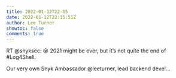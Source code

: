 ```yaml
---
title: 2022-01-12T22-15
date: 2022-01-12T22:15:51Z
author: Lee Turner
showtoc: false
comments: true
---
```


RT @snyksec: 😢 2021 might be over, but it’s not quite the end of #Log4Shell.  

Our very own Snyk Ambassador @leeturner, lead backend devel…

